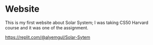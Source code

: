 # Website
This is my first website about Solar System; I was taking CS50 Harvard course and it was one of the assignment.

https://replit.com/@alyemgul/Solar-Sytem
